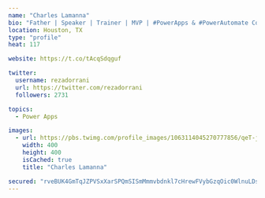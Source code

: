 ```yaml
---
name: "Charles Lamanna"
bio: "Father | Speaker | Trainer | MVP | #PowerApps & #PowerAutomate Community Super User | YouTuber Right-pointing triangle http://youtube.com/c/rezadorrani | Learn - Share - Clockwise rightwards and leftwards open circle arrows"
location: Houston, TX
type: "profile"
heat: 117

website: https://t.co/tAcqSdqguf

twitter:
  username: rezadorrani
  url: https://twitter.com/rezadorrani
  followers: 2731

topics:
  - Power Apps

images:
  - url: https://pbs.twimg.com/profile_images/1063114045270777856/qeT-jpWr_400x400.jpg
    width: 400
    height: 400
    isCached: true
    title: "Charles Lamanna"

secured: "rveBUK4GmTqJZPVSxXarSPQmSISmMmmvbdnkl7cHrewFVybGzqOic0WlnuLDsqK/mLVISiBw6Hh+43mnRqd/aqxB7DWJXkDFDzdui7e46ryotjbwuDi3Rmsgljlx0XQvPQcx6WT7HZXTMXO+DgEOuBXAnm8T3qgvXUlqI20Bu7UwLmt8RM8AaJUJfnd1S6A9gJ8IvmfJ/zFeMXfqj4eCMSf8yOmLawE/KGkjYiWzEe11YHMum2t3RvWU9uMdWHgkloQ+DO+VWkFQYyDO21DHyw6oM5uIenifAjD6py0tg5jfqbqfxZBAY2Lgw2rmARNDAJQzk9HbOyytBPlYGLUGjniuJIQDQWzTJ+FR4lfwTaqg9SuDCvcfC5kQ0n0BVi0vzTiDk+kenNfHwjko+re0MKo2fO58mb/APhf79joRb94=;fr972NIb1Wm9H7ztmTgJ0A=="
---
```


